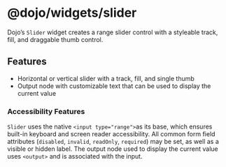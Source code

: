 <span class="citation" data-cites="dojo/widgets/slider"><span class="citation" data-cites="dojo/widgets/slider"><span class="citation" data-cites="dojo/widgets/slider">@dojo/widgets/slider</span></span></span>
=================================================================================================================================================================================================================

Dojo’s `Slider` widget creates a range slider control with a styleable track, fill, and draggable thumb control.

Features
--------

-   Horizontal or vertical slider with a track, fill, and single thumb
-   Output node with customizable text that can be used to display the current value

### Accessibility Features

`Slider` uses the native `<input type="range">`as its base, which ensures built-in keyboard and screen reader accessibility. All common form field attributes (`disabled`, `invalid`, `readOnly`, `required`) may be set, as well as a visible or hidden label. The output node used to display the current value uses `<output>` and is associated with the input.
